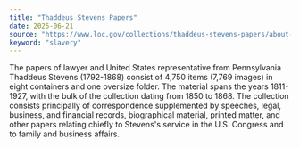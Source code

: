 ```yaml
---
title: "Thaddeus Stevens Papers"
date: 2025-06-21
source: "https://www.loc.gov/collections/thaddeus-stevens-papers/about-this-collection/"
keyword: "slavery"
---
```


The papers of lawyer and United States representative from Pennsylvania Thaddeus Stevens (1792-1868) consist of 4,750 items (7,769 images) in eight containers and one oversize folder. The material spans the years 1811-1927, with the bulk of the collection dating from 1850 to 1868. The collection consists principally of correspondence supplemented by speeches, legal, business, and financial records, biographical material, printed matter, and other papers relating chiefly to Stevens's service in the U.S. Congress and to family and business affairs.

